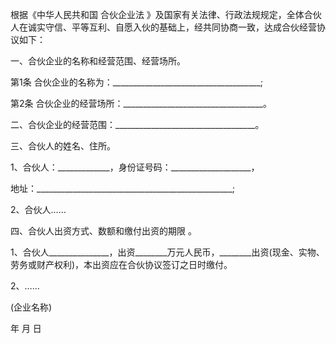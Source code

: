 
 


根据《中华人民共和国
合伙企业法
》及国家有关法律、行政法规规定，全体合伙人在诚实守信、平等互利、自愿入伙的基础上，经共同协商一致，达成合伙经营协议如下：


一、合伙企业的名称和经营范围、经营场所。


第1条 合伙企业的名称为：_____________________________________;


第2条 合伙企业的经营场所：___________________________________。


二、合伙企业的经营范围：___________________________________。


三、合伙人的姓名、住所。


1、合伙人：_____________，身份证号码：____________________，


地址：_________________________________________________;


2、合伙人……


四、合伙人出资方式、数额和缴付出资的期限 。


1、合伙人_______________，出资________万元人民币，________出资(现金、实物、劳务或财产权利)，本出资应在合伙协议签订之日时缴付。


2、……


(企业名称)


年 月 日
 


 

 
 
 
 
 
  


  
 

  


  


  
 
 
 
 

